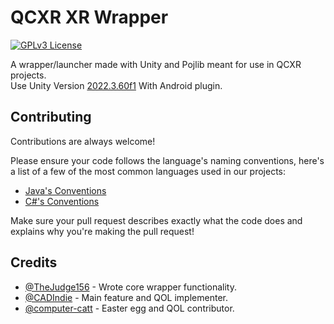 # QCXR XR Wrapper
[![GPLv3 License](https://img.shields.io/badge/License-GPLv3-green.svg)](https://choosealicense.com/licenses/gpl-3.0/)

A wrapper/launcher made with Unity and Pojlib meant for use in QCXR projects.
<br>Use Unity Version [2022.3.60f1](https://unity.com/releases/editor/whats-new/2021.3.45) With Android plugin.


## Contributing

Contributions are always welcome!

Please ensure your code follows the language's naming conventions, here's a list of a few of the most common languages used in our projects:

- [Java's Conventions](https://www.oracle.com/java/technologies/javase/codeconventions-namingconventions.html)
- [C#'s Conventions](https://learn.microsoft.com/en-us/dotnet/csharp/fundamentals/coding-style/coding-conventions)

Make sure your pull request describes exactly what the code does and explains why you're making the pull request!



## Credits

- [@TheJudge156](https://www.github.com/TheJudge156) - Wrote core wrapper functionality.
- [@CADIndie](https://www.github.com/CadIndie) - Main feature and QOL implementer.
- [@computer-catt](https://github.com/computer-catt) - Easter egg and QOL contributor.
